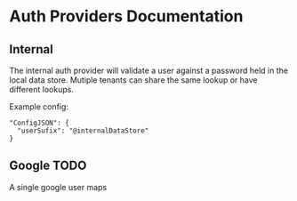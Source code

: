 # Auth Providers Documentation


## Internal

The internal auth provider will validate a user against a password held in the local data store.
Mutiple tenants can share the same lookup or have different lookups.

Example config:
```
"ConfigJSON": {
  "userSufix": "@internalDataStore"
}
```



## Google TODO

A single google user maps



